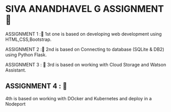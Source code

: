 # SIVA ANANDHAVEL G ASSIGNMENT🤖

ASSIGNMENT 1 :🎯 
1st one is based on developing web development using HTML,CSS,Bootstrap.

ASSIGNMENT 2 :🎯 
2nd is based on Connecting to database (SQLite & DB2) using Python Flask.

ASSIGNMENT 3 : 🎯
3rd is based on working with Cloud Storage and Watson Assistant.

## ASSIGNMENT 4 : 🎯
4th is based on working with DOcker and Kubernetes and deploy in a Nodeport
